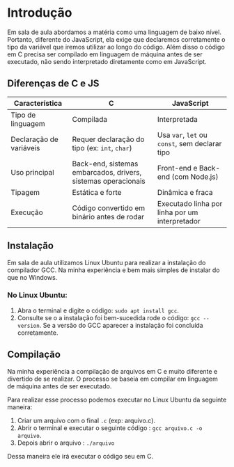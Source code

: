 # Introdução 
 Em sala de aula abordamos a matéria como uma linguagem de baixo nível. Portanto, diferente do JavaScript, ela exige que declaremos corretamente o tipo da variável que iremos utilizar ao longo do código. Além disso o código em C precisa ser compilado em linguagem de máquina antes de ser executado, não sendo interpretado diretamente como em JavaScript. 

## Diferenças de C e JS 
| Característica                     | C                                 | JavaScript                         |
|------------------------------------|-----------------------------------|-------------------------------------|
| Tipo de linguagem                  | Compilada                         | Interpretada                        |
| Declaração de variáveis            | Requer declaração do tipo (ex: `int`, `char`) | Usa `var`, `let` ou `const`, sem declarar tipo |
| Uso principal                      | Back-end, sistemas embarcados, drivers, sistemas operacionais | Front-end e Back-end (com Node.js) |
| Tipagem                            | Estática e forte                  | Dinâmica e fraca                    |
| Execução                           | Código convertido em binário antes de rodar | Executado linha por linha por um interpretador |

## Instalação
Em sala de aula utilizamos Linux Ubuntu para realizar a instalação do compilador GCC. Na minha experiência e bem mais simples de instalar do que no Windows. 

### No Linux Ubuntu: 
1. Abra o terminal e digite o código:  `sudo apt install gcc`.
2.  Consulte se o a instalação foi bem-sucedida rode o código: `gcc --version`. 
Se a versão do GCC aparecer a instalação foi concluída corretamente. 


## Compilação 
Na minha experiência a compilação de arquivos em C e muito diferente e divertido de se realizar. O processo se baseia em compilar em linguagem de máquina antes de ser executado. 

Para realizar esse processo podemos executar no Linux Ubuntu da seguinte maneira: 

1. Criar um arquivo com o final `.c` (exp: arquivo.c). 
2. Abrir o terminal e executar o seguinte código : `gcc arquivo.c -o arquivo`.
3. Depois abrir o arquivo : `./arquivo`

Dessa maneira ele irá executar o código seu em C. 
